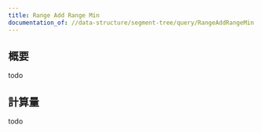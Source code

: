 ```yaml
---
title: Range Add Range Min
documentation_of: //data-structure/segment-tree/query/RangeAddRangeMin.hpp
---
```


## 概要

todo

## 計算量
todo
